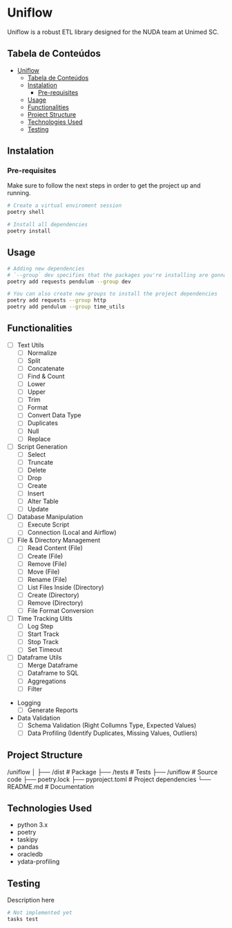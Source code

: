 # Uniflow

Uniflow is a robust ETL library designed for the NUDA team at Unimed SC.

## Tabela de Conteúdos
- [Uniflow](#uniflow)
  - [Tabela de Conteúdos](#tabela-de-conteúdos)
  - [Instalation](#instalation)
    - [Pre-requisites](#pre-requisites)
  - [Usage](#usage)
  - [Functionalities](#functionalities)
  - [Project Structure](#project-structure)
  - [Technologies Used](#technologies-used)
  - [Testing](#testing)

## Instalation

### Pre-requisites

Make sure to follow the next steps in order to get the project up and running. 

```bash
# Create a virtual enviroment session
poetry shell
```

```bash
# Install all dependencies
poetry install
```

## Usage

```bash
# Adding new dependencies
# `--group` dev specifies that the packages you're installing are gonna be in the development group
poetry add requests pendulum --group dev
```

```bash
# You can also create new groups to install the project dependencies
poetry add requests --group http
poetry add pendulum --group time_utils
```

## Functionalities

- [ ] Text Utils
  - [ ] Normalize
  - [ ] Split
  - [ ] Concatenate
  - [ ] Find & Count
  - [ ] Lower
  - [ ] Upper
  - [ ] Trim
  - [ ] Format
  - [ ] Convert Data Type
  - [ ] Duplicates
  - [ ] Null
  - [ ] Replace

- [ ] Script Generation
  - [ ] Select
  - [ ] Truncate
  - [ ] Delete
  - [ ] Drop
  - [ ] Create
  - [ ] Insert
  - [ ] Alter Table
  - [ ] Update

- [ ] Database Manipulation
  - [ ] Execute Script
  - [ ] Connection (Local and Airflow)

- [ ] File & Directory Management
  - [ ] Read Content (File)
  - [ ] Create (File)
  - [ ] Remove (File)
  - [ ] Move (File)
  - [ ] Rename (File)
  - [ ] List Files Inside (Directory)
  - [ ] Create (Directory)
  - [ ] Remove (Directory)
  - [ ] File Format Conversion

- [ ] Time Tracking Uitls
  - [ ] Log Step
  - [ ] Start Track
  - [ ] Stop Track
  - [ ] Set Timeout

- [ ] Dataframe Utils
  - [ ] Merge Dataframe
  - [ ] Dataframe to SQL
  - [ ] Aggregations
  - [ ] Filter

- Logging
  - [ ] Generate Reports

- Data Validation
  - [ ] Schema Validation (Right Collumns Type, Expected Values)
  - [ ] Data Profiling (Identify Duplicates, Missing Values, Outliers)

## Project Structure
/uniflow
│
├── /dist             # Package
├── /tests            # Tests
├── /uniflow          # Source code
├── poetry.lock
├── pyproject.toml    # Project dependencies
└── README.md         # Documentation

## Technologies Used

- python 3.x
- poetry
- taskipy
- pandas
- oracledb
- ydata-profiling  <!-- validate -->

## Testing

Description here

```python
# Not implemented yet
tasks test
```